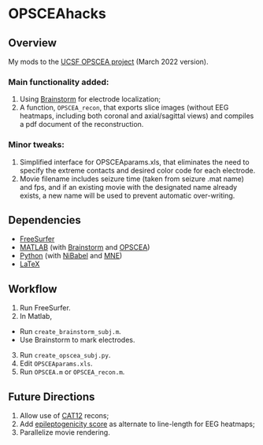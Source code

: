 # OPSCEAhacks

## Overview
My mods to the [UCSF OPSCEA project](https://github.com/Kleen-Lab/OPSCEA) (March 2022 version).  

### Main functionality added:
1. Using [Brainstorm](https://neuroimage.usc.edu/brainstorm/Introduction) for electrode localization;
2. A function, `OPSCEA_recon`, that exports slice images (without EEG heatmaps, including both coronal and axial/sagittal views) and compiles a pdf document of the reconstruction.

### Minor tweaks:
1. Simplified interface for OPSCEAparams.xls, that eliminates the need to specify the extreme contacts and desired color code for each electrode.
2. Movie filename includes seizure time (taken from seizure .mat name) and fps, and if an existing movie with the designated name already exists, a new name will be used to prevent automatic over-writing.

## Dependencies
* [FreeSurfer](https://surfer.nmr.mgh.harvard.edu/)
* [MATLAB](https://www.mathworks.com/products/matlab.html) (with [Brainstorm](https://neuroimage.usc.edu/brainstorm/Introduction) and [OPSCEA](https://github.com/Kleen-Lab/OPSCEA))
* [Python](https://www.python.org/) (with [NiBabel](https://nipy.org/nibabel/) and [MNE](https://mne.tools/stable/index.html))
* [LaTeX](https://www.latex.org/)

## Workflow
1. Run FreeSurfer.
2. In Matlab,
 * Run `create_brainstorm_subj.m`.
 * Use Brainstorm to mark electrodes.
3. Run `create_opscea_subj.py`.
4. Edit `OPSCEAparams.xls`.
5. Run `OPSCEA.m` or `OPSCEA_recon.m`.

## Future Directions
1. Allow use of [CAT12](https://neuro-jena.github.io/cat/) recons;
2. Add [epileptogenicity score](https://pubmed.ncbi.nlm.nih.gov/18556663/) as alternate to line-length for EEG heatmaps;
3. Parallelize movie rendering.
